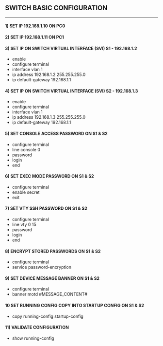 ## SWITCH BASIC CONFIGURATION

***

#### 1) SET IP 192.168.1.10 ON PC0

#### 2) SET IP 192.168.1.11 ON PC1

#### 3) SET IP ON SWITCH VIRTUAL INTERFACE (SVI) S1 - 192.168.1.2

- enable
- configure terminal
- interface vlan 1
- ip address 192.168.1.2 255.255.255.0
- ip default-gateway 192.168.1.1

#### 4) SET IP ON SWITCH VIRTUAL INTERFACE (SVI) S2 - 192.168.1.3

- enable
- configure terminal
- interface vlan 1
- ip address 192.168.1.3 255.255.255.0
- ip default-gateway 192.168.1.1

#### 5) SET CONSOLE ACCESS PASSWORD ON S1 & S2

- configure terminal
- line console 0
- password <password>
- login
- end

#### 6) SET EXEC MODE PASSWORD ON S1 & S2
- configure terminal
- enable secret <password>
- exit

#### 7) SET VTY SSH PASSWORD ON S1 & S2

- configure terminal
- line vty 0 15
- password <password>
- login
- end

#### 8) ENCRYPT STORED PASSWORDS ON S1 & S2

- configure terminal
- service password-encryption

#### 9) SET DEVICE MESSAGE BANNER ON S1 & S2

- configure terminal
- banner motd #MESSAGE_CONTENT#

#### 10 SET RUNNING CONFIG COPY INTO STARTUP CONFIG ON S1 & S2

- copy running-config startup-config

#### 11) VALIDATE CONFIGURATION

- show running-config
